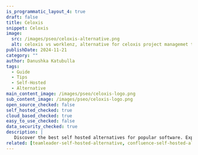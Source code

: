 ```yaml
---
is_programmatic_layout_4: true
draft: false
title: Celoxis
snippet: Celoxis
image:
  src: /images/pseo/celoxis-alternative.png
  alt: celoxis vs worklenz, alternative for celoxis project managemet tool, task management, resource management, productivity, self-hosted
publishDate: 2024-11-21
category: ""
author: Danushka Katubulla
tags:
  - Guide
  - Tips
  - Self-Hosted
  - Alternative
main_content_image: /images/pseo/celoxis-logo.png
sub_content_image: /images/pseo/celoxis-logo.png
open_source_checked: false
self_hosted_checked: true
cloud_based_checked: true
easy_to_use_checked: false
data_security_checked: true
description: |
   Discover the best self hosted alternatives for popular software. Explore our comprehensive guides and find the perfect solution for your needs today.
related: [teamleader-self-hosted-alternative, confluence-self-hosted-alternative, redmine-self-hosted-alternative, ganttpro-self-hosted-alternative]
---
```

